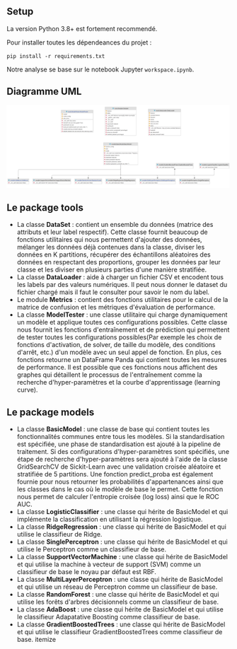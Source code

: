 ## Setup 
La version Python 3.8+ est fortement recommendé.

Pour installer toutes les dépendeances du projet :
```
pip install -r requirements.txt
```

Notre analyse se base sur le notebook Jupyter `workspace.ipynb`.

## Diagramme UML
![alt Diagramme UML (diagramme de classe) du projet](uml.png)

## Le package tools
- La classe **DataSet** : contient un ensemble du données (matrice des attributs et leur label respectif). Cette classe fournit beaucoup de fonctions utilitaires qui nous permettent d'ajouter des données, mélanger les données déjà contenues dans la classe, diviser les données en K partitions, récupérer des échantillons aléatoires des données en respectant des proportions, grouper les données par leur classe et les diviser en plusieurs parties d'une manière stratifiée.
- La classe **DataLoader** : aide à charger un fichier CSV et encodent tous les labels par des valeurs numériques. Il peut nous donner le dataset du fichier chargé mais il faut le consulter pour savoir le nom du label.
- Le module **Metrics** : contient des fonctions utilitaires pour le calcul de la matrice de confusion et les métriques d'évaluation de performance.
- La classe **ModelTester** : une classe utilitaire qui charge dynamiquement un modèle et applique toutes ces configurations possibles. Cette classe nous fournit les fonctions d'entraînement et de prédiction qui permettent de tester toutes les configurations possibles(Par exemple les choix de fonctions d'activation, de solver, de taille du modèle, des conditions d'arrêt, etc.) d'un modèle avec un seul appel de fonction. En plus, ces fonctions retourne un DataFrame Panda qui contient toutes les mesures de performance. Il est possible que ces fonctions nous affichent des graphes qui détaillent le processus de l'entraînement comme la recherche d'hyper-paramètres et la courbe d'apprentissage (learning curve).

## Le package models
- La classe **BasicModel** : une classe de base qui contient toutes les fonctionnalités communes entre tous les modèles. Si la standardisation est spécifiée, une phase de standardisation est ajouté à la pipeline de traitement. Si des configurations d'hyper-paramètres sont spécifiés, une étape de recherche d'hyper-paramètres sera ajouté à l'aide de la classe GridSearchCV de Sickit-Learn avec une validation croisée aléatoire et stratifiée de 5 partitions. Une fonction predict_proba est également fournie pour nous retourner les probabilités d'appartenances ainsi que les classes dans le cas où le modèle de base le permet. Cette fonction nous permet de calculer l'entropie croisée (log loss) ainsi que le ROC AUC.
- La classe **LogisticClassifier** : une classe qui hérite de BasicModel et qui implémente la classification en utilisant la régression logistique.
- La classe **RidgeRegression** : une classe qui hérite de BasicModel et qui utilise le classifieur de Ridge.
- La classe **SinglePerceptron** : une classe qui hérite de BasicModel et qui utilise le Perceptron comme un classifieur de base.
- La classe **SupportVectorMachine** : une classe qui hérite de BasicModel et qui utilise la machine à vecteur de support (SVM) comme un classifieur de base le noyau par défaut est RBF.
- La classe **MultiLayerPerceptron** : une classe qui hérite de BasicModel et qui utilise un réseau de Perceptron comme un classifieur de base.
- La classe **RandomForest** : une classe qui hérite de BasicModel et qui utilise les forêts d'arbres décisionnels comme un classifieur de base.
- La classe **AdaBoost** : une classe qui hérite de BasicModel et qui utilise le classifieur Adapatative Boosting comme classifieur de base.
- La classe **GradientBoostedTrees** :  une classe qui hérite de BasicModel et qui utilise le classifieur GradientBoostedTrees comme classifieur de base.
itemize